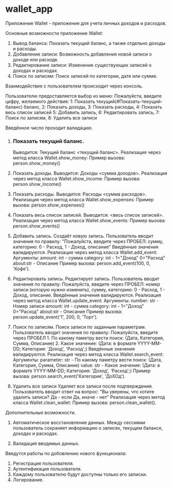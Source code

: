 # wallet_app
Приложение Wallet - приложение для учета личных доходов и расходов.

Основные возможности приложение Wallet:
1. Вывод баланса: Показать текущий баланс, а также отдельно доходы и расходы.
2. Добавление записи: Возможность добавления новой записи о доходе или расходе.
3. Редактирование записи: Изменение существующих записей о доходах и расходах.
4. Поиск по записям: Поиск записей по категории, дате или сумме.

Взаимодействие с пользователем происходит через консоль.

Пользователю предоставляется выбор из меню:
Пожалуйста, введите цифру, желаемого действия:
                        1: Показать текущий(#Показать-текущий-баланс) баланс,
                        2: Показать доходы,
                        3: Показать расходы,
                        4: Показать весь список записей
                        5: Добавить запись,
                        6: Редактировать запись,
                        7: Поиск по записям,
                        8: Удалить все записи

Введённое число проходит валидацию.

1. ### Показать текущий баланс.
    Выводится: Текущий баланс <текущий баланс>.
    Реализация через метод класса Wallet.show_money:
    Пример вызова:
            person.show_money()

2. Показать доходы.
    Выводится: Доходы <сумма доходов>.
    Реализация через метод класса Wallet.show_income:
    Пример вызова:
            person.show_income()

3. Показать расходы.
    Выводится: Расходы <сумма расходов>.
    Реализация через метод класса Wallet.show_expenses:
    Пример вызова:
            person.show_expenses()

4. Показать весь список записей.
    Выводится: <весь список записей>.
    Реализация через метод класса Wallet.show_events:
    Пример вызова:
            person.show_events()

5. Добавить запись.
    Создаёт новую запись.
    Пользователь вводит значения по правилу:
        "Пожалуйста, введите через ПРОБЕЛ: сумму,
                    категорию: 0 - Расход, 1 - Доход,
                    описание"
    Введённые значения валидируются.
    Реализация через метод класса Wallet.add_event:
    Аргументы:
            amount: int - сумма
            category: int - 1="Доход" 0="Расход"
            about:str - Описание
        Пример вызова:
            person.add_event(100, 0, 'Кофе').

6. Редактировать запись.
    Редактирует запись.
    Пользователь вводит значения по правилу:
        Пожалуйста, введите через ПРОБЕЛ:
                    номер записи (которую нужно изменить),
                    сумму, категорию: 0 - Расход, 1 - Доход,
                    описание.
    Введённые значения валидируются.
    Реализация через метод класса Wallet.update_event:
    Аргументы:
            number: str - Номер записи
            amount: int - сумма
            category: int - 1="Доход" 0="Расход"
            about:str - Описание
        Пример вызова:
            person.update_event('1', 200, 0, 'Торт').

7. Поиск по записям.
    Поиск записи по заданным параметрам.
    Пользователь вводит значения по правилу:
        Пожалуйста, введите через ПРОБЕЛ
                    1. По какому паметру вести поиск:
                    (Дата, Категория, Сумма, Описание)
                    2. Какое значение:
                    (Дата: в формате YYYY-MM-DD;
                    Категория: 'Доход', 'Расход';)
    Введённые значения валидируются.
    Реализация через метод класса Wallet.search_event:
    Аргументы:
            parameter: str - По какому паметру вести поиск:
                    (Дата, Категория, Сумма, Описание)
            value: str - Какое значение:
                    (Дата: в формате YYYY-MM-DD;
                    Категория: 'Доход', 'Расход';)
        Пример вызова:
            person.search_event('Категория', 'ДоХОд').

8. Удалить все записи
    Удаляет все записи после подтверждения.
    Пользователь вводит ответ на вопрос:
        "Вы уверены, что хотите удалить записи?
                        Да - если Да, иначе - нет" 
    Реализация через метод класса Wallet.clean_wallet:
        Пример вызова:
            person.clean_wallet().


Дополнительные возможности. 

1. Автоматическое восстановление данных. 
    Между сессиями пользователь сохраняет информацию о записях,
    текущем балансе, доходах и расходах.

2. Валидация вводимых данных.


Введутся работы по добовлению нового функционала:
1. Регистрация пользователя.
2. Аутентификация пользователя.
3. Каждому пользователю будут доступны только его записки.
4. Логирование. 